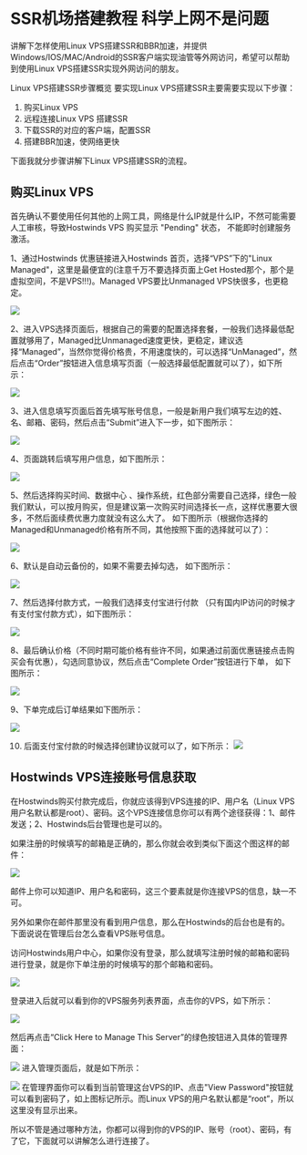 # SSR机场搭建教程 科学上网不是问题

讲解下怎样使用Linux VPS搭建SSR和BBR加速，并提供Windows/IOS/MAC/Android的SSR客户端实现油管等外网访问，希望可以帮助到使用Linux VPS搭建SSR实现外网访问的朋友。

Linux VPS搭建SSR步骤概览
要实现Linux VPS搭建SSR主要需要实现以下步骤：

1. 购买Linux VPS
1. 远程连接Linux VPS 搭建SSR
1. 下载SSR的对应的客户端，配置SSR
1. 搭建BBR加速，使网络更快

下面我就分步骤讲解下Linux VPS搭建SSR的流程。

## 购买Linux VPS

首先确认不要使用任何其他的上网工具，网络是什么IP就是什么IP，不然可能需要人工审核，导致Hostwinds VPS 购买显示 "Pending" 状态， 不能即时创建服务激活。

1、通过Hostwinds 优惠链接进入Hostwinds 首页，选择“VPS”下的"Linux Managed"，这里是最便宜的(注意千万不要选择页面上Get Hosted那个，那个是虚拟空间，不是VPS!!!)。Managed VPS要比Unmanaged VPS快很多，也更稳定。

![](https://vps234.oss-cn-shanghai.aliyuncs.com/Content/2018-07-25/Hostwinds-Home-Page-1.jpg)

2、进入VPS选择页面后，根据自己的需要的配置选择套餐，一般我们选择最低配置就够用了，Managed比Unmanaged速度更快，更稳定，建议选择“Managed”，当然你觉得价格贵，不用速度快的，可以选择“UnManaged”，然后点击“Order”按钮进入信息填写页面（一般选择最低配置就可以了），如下所示：

![](https://vps234.oss-cn-shanghai.aliyuncs.com/Content/2018-07-25/Hostwinds-Plan-Select-2.jpg)

3、进入信息填写页面后首先填写账号信息，一般是新用户我们填写左边的姓、名、邮箱、密码，然后点击“Submit”进入下一步，如下图所示：

![](https://vps234.oss-cn-shanghai.aliyuncs.com/Content/2018-07-25/Hostwinds-Account-Information.jpg)

4、页面跳转后填写用户信息，如下图所示：

![](https://vps234.oss-cn-shanghai.aliyuncs.com/Content/2018-07-25/Hostwinds-Client-Information.jpg)

5、然后选择购买时间、数据中心 、操作系统，红色部分需要自己选择，绿色一般我们默认，可以按月购买，但是建议第一次购买时间选择长一点，这样优惠要大很多，不然后面续费优惠力度就没有这么大了。 如下图所示（根据你选择的Managed和Unmanaged价格有所不同，其他按照下面的选择就可以了）：

![](https://vps234.oss-cn-shanghai.aliyuncs.com/Content/2018-07-25/Hostwinds-Package-Information-new.jpg)

6、默认是自动云备份的，如果不需要去掉勾选， 如下图所示：

![](https://vps234.oss-cn-shanghai.aliyuncs.com/Content/2018-07-25/Hostwinds-Services-Select.jpg)

7、然后选择付款方式，一般我们选择支付宝进行付款 （只有国内IP访问的时候才有支付宝付款方式），如下图所示：

![](https://vps234.oss-cn-shanghai.aliyuncs.com/Content/2018-07-25/Hostwinds-Account-Payment-Information.jpg)

8、最后确认价格（不同时期可能价格有些许不同，如果通过前面优惠链接点击购买会有优惠），勾选同意协议，然后点击“Complete Order”按钮进行下单， 如下图所示：

![](https://vps234.oss-cn-shanghai.aliyuncs.com/Content/2018-07-25/Hostwinds-Order-Confirm-new-1.jpg)

9、下单完成后订单结果如下图所示：

![](https://vps234.oss-cn-shanghai.aliyuncs.com/Content/2018-07-25/Hostwinds-Order-Result.png)

10. 后面支付宝付款的时候选择创建协议就可以了，如下所示：
![](https://zhidao91.oss-cn-shanghai.aliyuncs.com/Content/2020/hostwinds/p9.jpg)

## Hostwinds VPS连接账号信息获取
在Hostwinds购买付款完成后，你就应该得到VPS连接的IP、用户名（Linux VPS用户名默认都是root）、密码。这个VPS连接信息你可以有两个途径获得：1、邮件发送；2、Hostwinds后台管理也是可以的。

如果注册的时候填写的邮箱是正确的，那么你就会收到类似下面这个图这样的邮件：

![](https://vps234.oss-cn-shanghai.aliyuncs.com/Content/2-2021/2021-9-2/1.jpg)

邮件上你可以知道IP、用户名和密码，这三个要素就是你连接VPS的信息，缺一不可。

另外如果你在邮件那里没有看到用户信息，那么在Hostwinds的后台也是有的。下面说说在管理后台怎么查看VPS账号信息。

访问Hostwinds用户中心，如果你没有登录，那么就填写注册时候的邮箱和密码进行登录，就是你下单注册的时候填写的那个邮箱和密码。

![](https://vps234.oss-cn-shanghai.aliyuncs.com/Content/2-2021/2021-9-2/2.jpg)

登录进入后就可以看到你的VPS服务列表界面，点击你的VPS，如下所示：

![](https://vps234.oss-cn-shanghai.aliyuncs.com/Content/2-2021/2021-9-2/3.jpg)
 
然后再点击“Click Here to Manage This Server”的绿色按钮进入具体的管理界面：

![](https://vps234.oss-cn-shanghai.aliyuncs.com/Content/2-2021/2021-9-2/4.jpg)
进入管理页面后，就是如下所示：

![](https://vps234.oss-cn-shanghai.aliyuncs.com/Content/2-2021/2021-9-2/5.jpg)
在管理界面你可以看到当前管理这台VPS的IP、点击"View Password"按钮就可以看到密码了，如上图标记所示。而Linux VPS的用户名默认都是“root”，所以这里没有显示出来。

所以不管是通过哪种方法，你都可以得到你的VPS的IP、账号（root）、密码，有了它，下面就可以讲解怎么进行连接了。

